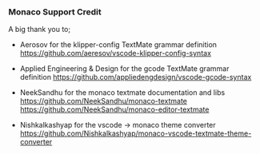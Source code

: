 ### Monaco Support Credit
A big thank you to;

- Aerosov for the klipper-config TextMate grammar definition
  https://github.com/aeresov/vscode-klipper-config-syntax

- Applied Engineering & Design for the gcode TextMate grammar definition
  https://github.com/appliedengdesign/vscode-gcode-syntax

- NeekSandhu for the monaco textmate documentation and libs
  https://github.com/NeekSandhu/monaco-textmate
  https://github.com/NeekSandhu/monaco-editor-textmate

- Nishkalkashyap for the vscode -> monaco theme converter
  https://github.com/Nishkalkashyap/monaco-vscode-textmate-theme-converter